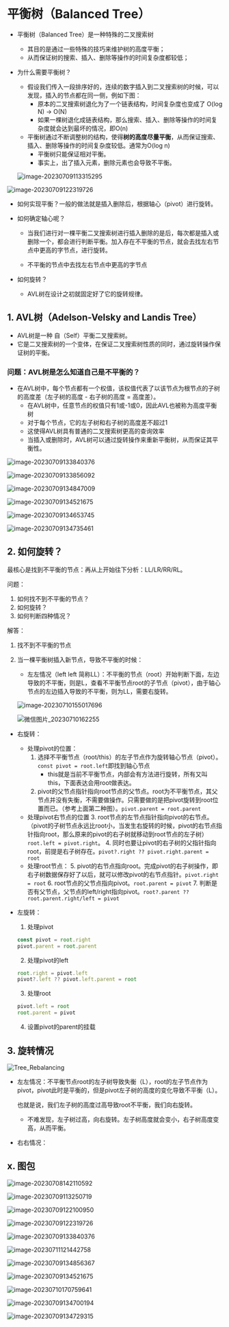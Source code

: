 # 平衡树（Balanced Tree）

+ 平衡树（Balanced Tree）是一种特殊的二叉搜索树
  + 其目的是通过一些特殊的技巧来维护树的高度平衡；
  + 从而保证树的搜索、插入、删除等操作的时间复杂度都较低；
  
+ 为什么需要平衡树？ 

  + 假设我们传入一段排序好的，连续的数字插入到二叉搜索树的时候，可以发现，插入的节点都在同一侧，例如下图：
    + 原本的二叉搜索树退化为了一个链表结构，时间复杂度也变成了 O(log N) -> O(N)
    + 如果一棵树退化成链表结构，那么搜索、插入、删除等操作的时间复杂度就会达到最坏的情况，即O(n)
  + 平衡树通过不断调整树的结构，使得**树的高度尽量平衡**，从而保证搜索、插入、删除等操作的时间复杂度较低。通常为O(log n)
    + 平衡树只能保证相对平衡。
    + 事实上，出了插入元素，删除元素也会导致不平衡。

  ![image-20230709113315295](平衡树.assets/image-20230709113315295.png)

![image-20230709122319726](平衡树.assets/image-20230709122319726.png)

+ 如何实现平衡？一般的做法就是插入删除后，根据轴心（pivot）进行旋转。
+ 如何确定轴心呢？

  + 当我们进行对一棵平衡二叉搜索树进行插入删除的是后，每次都是插入或删除一个，都会进行判断平衡。加入存在不平衡的节点，就会去找左右节点中更高的字节点，进行旋转。

  + 不平衡的节点中去找左右节点中更高的字节点
+ 如何旋转？

  + AVL树在设计之初就固定好了它的旋转规律。

## 1. AVL树（Adelson-Velsky and Landis Tree）

+ AVL树是一种 自（Self）平衡二叉搜索树。
+ 它是二叉搜索树的一个变体，在保证二叉搜索树性质的同时，通过旋转操作保证树的平衡。 

### 问题：AVL树是怎么知道自己是不平衡的？

+ 在AVL树中，每个节点都有一个权值，该权值代表了以该节点为根节点的子树的高度差（左子树的高度 - 右子树的高度 = 高度差）。
  + 在AVL树中，任意节点的权值只有1或-1或0，因此AVL也被称为高度平衡树
  + 对于每个节点，它的左子树和右子树的高度差不超过1
  + 这使得AVL树具有普通的二叉搜索树更高的查询效率
  + 当插入或删除时，AVL树可以通过旋转操作来重新平衡树，从而保证其平衡性。

![image-20230709133840376](平衡树.assets/image-20230709133840376.png)

![image-20230709133856092](平衡树.assets/image-20230709133856092.png)

![image-20230709134847009](平衡树.assets/image-20230709134847009.png)

![image-20230709134521675](平衡树.assets/image-20230709134521675.png)

![image-20230709134653745](平衡树.assets/image-20230709134653745.png)

![image-20230709134735461](平衡树.assets/image-20230709134735461.png)

## 2. 如何旋转？

最核心是找到不平衡的节点：再从上开始往下分析：LL/LR/RR/RL。

问题：

1. 如何找不到不平衡的节点？
2. 如何旋转？
3. 如何判断四种情况？

解答：

1. 找不到不平衡的节点

2. 当一棵平衡树插入新节点，导致不平衡的时候：

   + 左左情况（left left 简称LL）：不平衡的节点（root）开始判断下面，左边导致的不平衡，则是L，查看不平衡节点root的子节点（pivot），由于轴心节点的左边插入导致的不平衡，则为LL，需要右旋转。

   ![image-20230710155017696](平衡树.assets/image-20230710155017696.png)

   ![微信图片_20230710162255](平衡树.assets/微信图片_20230710162255.jpg)

   

+ 右旋转：
  + 处理pivot的位置：
    1. 选择不平衡节点（root/this）的左子节点作为旋转轴心节点（pivot）。`const pivot = root.left`即找到轴心节点
       + this就是当前不平衡节点，内部会有方法进行旋转，所有又叫this，下面表达会用root做表达。
    2. pivot的父节点指针指向root节点的父节点。root为不平衡节点，其父节点并没有失衡，不需要做操作。只需要做的是把pivot旋转到root位置而已。（参考上面第二种图）。`pivot.parent = root.parent`
  + 处理pivot右节点的位置
    3. root节点的左节点指针指向pivot的右节点。（pivot的子树节点永远比root小，当发生右旋转的时候，pivot的右节点指针指向root，那么原来的pivot的右子树就移动到root节点的左子树）`root.left = pivot.right`。
    4. 同时也要让pivot的右子树的父指针指向root，前提是右子树存在。`pivot?.right ?? pivot.right.parent = root`
  + 处理root节点：
    5. pivot的右节点指向root。完成pivot的右子树操作，即右子树数据保存好了以后，就可以修改pivot的右节点指针。`pivot.right = root`
    6. root节点的父节点指向pivot。`root.parent = pivot`
    7. 判断是否有父节点，父节点的left/right指向pivot。`root?.parent ?? root.parent.right/left = pivot`

+ 左旋转：

  1. 处理pivot

  ```js
  const pivot = root.right
  pivot.parent = root.parent
  ```

  2. 处理pivot的left

  ```js
  root.right = pivot.left
  pivot?.left ?? pivot.left.parent = root
  ```

  3. 处理root

  ```js
  pivot.left = root
  root.parent = pivot
  ```

  4. 设置pivot的parent的挂载

## 3. 旋转情况

![Tree_Rebalancing](平衡树.assets/Tree_Rebalancing-16890461551663.png)

+ 左左情况：不平衡节点root的左子树导致失衡（L），root的左子节点作为pivot，pivot此时是平衡的，但是pivot左子树的高度的变化导致不平衡（L）。

  也就是说，我们左子树的高度过高导致root不平衡，我们向右旋转。

  + 不难发现，左子树过高，向右旋转。左子树高度就会变小，右子树高度变高，从而平衡。

+ 右右情况：













































## x. 图包

![image-20230708142110592](平衡树.assets/image-20230708142110592.png)

![image-20230709113250719](平衡树.assets/image-20230709113250719.png)

![image-20230709122100950](平衡树.assets/image-20230709122100950.png)

![image-20230709122319726](平衡树.assets/image-20230709122319726.png)

![image-20230709133840376](平衡树.assets/image-20230709133840376.png)

![image-20230711121442758](平衡树.assets/image-20230711121442758.png)

![image-20230709134856367](平衡树.assets/image-20230709134856367.png)

![image-20230709134521675](平衡树.assets/image-20230709134521675.png)

![image-20230710170759641](平衡树.assets/image-20230710170759641.png)

![image-20230709134700194](平衡树.assets/image-20230709134700194.png)

![image-20230709134729315](平衡树.assets/image-20230709134729315.png)









